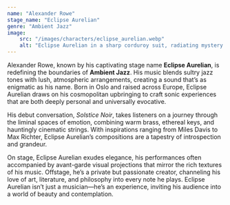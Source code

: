 ```yaml
---
name: "Alexander Rowe"
stage_name: "Eclipse Aurelian"
genre: "Ambient Jazz"
image: 
    src: "/images/characters/eclipse_aurelian.webp"
    alt: "Eclipse Aurelian in a sharp corduroy suit, radiating mystery and refinement under moody lighting"
---
```


Alexander Rowe, known by his captivating stage name **Eclipse Aurelian**, is redefining the boundaries of **Ambient Jazz**. His music blends sultry jazz tones with lush, atmospheric arrangements, creating a sound that’s as enigmatic as his name. Born in Oslo and raised across Europe, Eclipse Aurelian draws on his cosmopolitan upbringing to craft sonic experiences that are both deeply personal and universally evocative.

His debut conversation, *Solstice Noir*, takes listeners on a journey through the liminal spaces of emotion, combining warm brass, ethereal keys, and hauntingly cinematic strings. With inspirations ranging from Miles Davis to Max Richter, Eclipse Aurelian’s compositions are a tapestry of introspection and grandeur.

On stage, Eclipse Aurelian exudes elegance, his performances often accompanied by avant-garde visual projections that mirror the rich textures of his music. Offstage, he’s a private but passionate creator, channeling his love of art, literature, and philosophy into every note he plays. Eclipse Aurelian isn’t just a musician—he’s an experience, inviting his audience into a world of beauty and contemplation.
